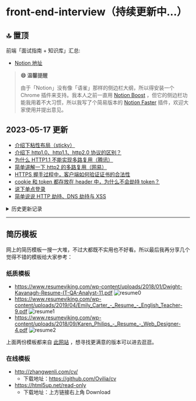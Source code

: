 # front-end-interview（持续更新中...）

## 🔝 置顶

前端「面试指南 + 知识库」汇总:

- [Notion 地址](https://willbchang.notion.site/Front-End-Lib-641a7f4ffdc643239155757324fdce02)

> **😄 温馨提醒**
>
> 由于「Notion」没有像「语雀」那样的侧边栏大纲，所以得安装一个 Chrome 插件来支持。我本人之前一直用 [Notion Boost](https://gourav.io/notion-boost) ，但它的侧边栏功能我用着不大习惯，所以我写了个简易版本的 [Notion Faster](https://github.com/evestorm/notion-faster) 插件，欢迎大家使用并提出意见。

## 2023-05-17 更新

- [介绍下粘性布局（sticky）](https://willbchang.notion.site/3deb29fe2f464eaa938606bbbb2fc3e4#6e3dc8bb19764840abe58a694a19c1fb)
- [介绍下 http1.0、http1.1、http2.0 协议的区别？](https://willbchang.notion.site/cd2aeaaade32457ab99948c0636506fe#5d67d9a389c2493daa686218d1ff6a32)
- [为什么 HTTP1.1 不能实现多路复用（腾讯）](https://willbchang.notion.site/cd2aeaaade32457ab99948c0636506fe#b878bae2b0224afdb0489db7b4654e84)
- [简单讲解一下 http2 的多路复用（网易）](https://willbchang.notion.site/cd2aeaaade32457ab99948c0636506fe#55097aa0d7e24595a688cb99507785ed)
- [HTTPS 握手过程中，客户端如何验证证书的合法性](https://willbchang.notion.site/a243e209226247c38e1ecdf525f36f4c#b1b713278647450aa58260e4b7179a97)
- [cookie 和 token 都存放在 header 中，为什么不会劫持 token？](https://willbchang.notion.site/a243e209226247c38e1ecdf525f36f4c#275ae0a670b5494cb0b11b16882f8bf7)
- [说下单点登录](https://willbchang.notion.site/cd2aeaaade32457ab99948c0636506fe#ec88d02629e046aaba844f0ff7486944)
- [简单说说 HTTP 劫持、DNS 劫持与 XSS](https://willbchang.notion.site/a243e209226247c38e1ecdf525f36f4c#d7f344a6affd4daeb6662a68a98e4f02)

<details><summary>历史更新记录</summary>
<p>

## 2023-03-24 更新

- [说出几种你能想到的JS 变量交换的方法](https://willbchang.notion.site/2366f8feb98e4e95beacb2db88fa35fb#67c1662939984283838d921e5d996a61)
- [如何在不改变原始数组的情况下反转数组](https://willbchang.notion.site/60305d4d7ae149d0835ebc1d078a7caa#0900f904fe6f451bb34f8af33b2045c2)
- [JS 递归、深浅克隆](https://willbchang.notion.site/JS-6c234d73a1304ef49635952e09761778)
- [TypeScript 支持静态类吗 ？为什么 ？](https://willbchang.notion.site/042c7f6bc2d04c238ce2d33a699b9048#a3fdc520f2c945c3894df79f9f166da9)
- [Vuex 页面刷新数据丢失怎么解决 ？](https://willbchang.notion.site/090d219cd814443c9868a4689fdec1fe#29839505d7794af5a344e3fa126aab9f)
- [你都做过哪些 Vue 的性能优化](https://willbchang.notion.site/090d219cd814443c9868a4689fdec1fe#7039a939d1144c37a487f8047b01a5bd)
- [Vue 有了数据响应式，为何还要 diff ？](https://willbchang.notion.site/090d219cd814443c9868a4689fdec1fe#8b550789de6b4229beda8524e5bb9758)
- [何时在函数组件上使用类组件 ？](https://willbchang.notion.site/6a67c4a72a6b4387b996074ce0939db5#e10cc85450b74cb5a8174578f8d09eda)
- [HTML 和 React 事件处理有什么区别 ？](https://willbchang.notion.site/6a67c4a72a6b4387b996074ce0939db5#34c41a0888aa46dea4c2cb10045e7b9d)
- [如何将参数传递给事件处理程序或回调 ？](https://willbchang.notion.site/6a67c4a72a6b4387b996074ce0939db5#db98a9fbaa444910aa5d90a536842911)
- [Node.js 如何工作的 ？](https://willbchang.notion.site/30d34736aa22463cb2ece1a6a65992de#a5ff3c9b18b44cf39a683dcee8c86e37)
- [Node.js 如何克服 I/O 操作阻塞的问题 ？](https://willbchang.notion.site/30d34736aa22463cb2ece1a6a65992de#1fc6e4afe65f4fd98763738ae7ce3ed7)

## 2023-03-23 更新

- [以下两种方式的区别？及 typeof 得到的结果](https://willbchang.notion.site/a567a25493b84e5fbe717093ecb98fe6#2feb5fa32b1b43909bb069b902c32c6f)
- [typeof 能判断哪些类型 ？](https://willbchang.notion.site/a567a25493b84e5fbe717093ecb98fe6#af3a68a81ed94456be1cfad4e0995fa1)
- [typeof(null) 为什么返回的是'object'](https://willbchang.notion.site/a567a25493b84e5fbe717093ecb98fe6#bbb47cd173bf4973ae349e97fd427f3e)
- [闭包里面的变量为什么不会被垃圾回收 ？](https://willbchang.notion.site/b803fd5d6f3d4ace8b0f56925b311837#d93473cf71654c3b844b3efc62d52084)
- [说说 JS 作用域及作用域链](https://willbchang.notion.site/4395080143c444dda4805fffb80ecd93#9970d273c25c4873ab6d3bdc827d9757)
- [怎么理解 JS 静态作用域和动态作用域](https://willbchang.notion.site/4395080143c444dda4805fffb80ecd93#79139d9e249a4351acdc366ff6d4d62c)
- [以下代码输出的结果是 ？](https://willbchang.notion.site/822aa5b940954bc3abf859425f9be1ff#16c21e9591eb453ba1f492f40f6a6d09)

## 2023-03-22 更新

- [在写 HTML 代码时，语义化实践中应该注意什么 ？](https://willbchang.notion.site/9e7789ddc5f9410bbd74cc8029b23f51#79400f7ffaa34fcea688559140ed3f00)
- [Canvas 和 SVG 有什么区别](https://willbchang.notion.site/96a27fed50ac42e9b3697b1f034a89b1#f194f13767f4431f968ac8de2c22e4d0)
- [如何解决 flex 布局 7 个元素使用 space-between 最后一行两边分布的问题？](https://willbchang.notion.site/Flex-Grid-eb330f69ea424cb6a67ba6f77ffa5738#bc6ace01f1d44168b542432c26b92f09)
- [第二个子元素的高度是多少](https://willbchang.notion.site/Flex-Grid-eb330f69ea424cb6a67ba6f77ffa5738#e978ccf3cbe443ad8226c526434b41e1)
- [flex 画骰子](https://willbchang.notion.site/Flex-Grid-eb330f69ea424cb6a67ba6f77ffa5738#e3732339f2d5469a86d5a2c3d7c7e82a)
- [说说你对 Grid 网格布局的理解 ？](https://willbchang.notion.site/Flex-Grid-eb330f69ea424cb6a67ba6f77ffa5738#ae67f9488b6f41ae96b8f9490bd5e043)
- [CSS 绘制图形](https://willbchang.notion.site/CSS-03e0b897fd06403b815033409281fb90)
- [CSS3 动画相关](https://willbchang.notion.site/CSS3-836b0e41b70440f3bf976072934d9bd6)
- [min-width、max-width、width 的包含（优先级）关系](https://willbchang.notion.site/3deb29fe2f464eaa938606bbbb2fc3e4#08e12ff8347d48a38d12899ffee4b9e2)

## 2023-02-20 更新

- [如何实现图片的懒加载，随着 web 技术的发展，有没有一些更好的方案](https://willbchang.notion.site/DOM-BOM-6b4be94426c24e1a9657de89d9d725ec#5859471c66bd4ac39a042dbbfa23d133)
- [博客系统中常见的复制代码是如何实现的](https://willbchang.notion.site/DOM-BOM-6b4be94426c24e1a9657de89d9d725ec#07963b2533d54382b4b26d2c4e9cbc14)
- [localhost:3000 与 localhost:5000 的 cookie 信息是否共享](https://willbchang.notion.site/2175d851244445f4b6e6fbf72599b956#279de13ffa644619ba10a9d34580475f)
- [如何计算白屏时间和首屏时间](https://willbchang.notion.site/a243e209226247c38e1ecdf525f36f4c#e9faaf966c0c4faa970065f3125297fc)
- [什么是 Data URL，有哪些缺点](https://willbchang.notion.site/96a27fed50ac42e9b3697b1f034a89b1)
- [textarea 如何禁止拉伸](https://willbchang.notion.site/3deb29fe2f464eaa938606bbbb2fc3e4#b55c09cf865f42d3870be22fb6d86726)
- [有没有使用过 css variable，它解决了哪些问题](https://willbchang.notion.site/3deb29fe2f464eaa938606bbbb2fc3e4#23cfd95a3b864d3dbe5c2a6728af78dd)
- ['+' 与 '~' 选择器有什么不同](https://willbchang.notion.site/3deb29fe2f464eaa938606bbbb2fc3e4#caec1b66d4ec445f9b82f9ce93fe0f56)
- [css 动画与 js 动画哪个性能更好](https://willbchang.notion.site/3deb29fe2f464eaa938606bbbb2fc3e4#2057dd48c94647669c20c57f2d4f1690)
- [为什么会发生样式抖动](https://willbchang.notion.site/3deb29fe2f464eaa938606bbbb2fc3e4#a0784a7dd79248c0806d3a3a2ef76933)
- [css 如何匹配前 N 个子元素及最后 N 个子元素](https://willbchang.notion.site/3deb29fe2f464eaa938606bbbb2fc3e4#5a8fb8e8de264701a28ead5dd2900e3c)
- [如何自定义滚动条的样式](https://willbchang.notion.site/703ed1ce5c2c418f9c93921018675d32)

## 2023-02-14 更新

- [谈一下 HTTP 与 HTTPS](https://willbchang.notion.site/HTTP-HTTPS-64adbb8b68ad4f6abd37c17106733162)
- [TCP 和 UDP 的区别](https://willbchang.notion.site/d83649ac48494fb7a42f3fe70bf4902f#b7ff3696c9b54254928c12047d5a1bac)
- [说几个很实用的 BOM 属性对象方法?](https://willbchang.notion.site/a243e209226247c38e1ecdf525f36f4c#1bf39c083672482c94eb89569f87285b)
- [说一下 HTML5 drag API](https://willbchang.notion.site/c2d20f1d4ced405bbaa642b9a00a2df2#fc8a2c126c304942aaa15e74aa6cecd5)
- [iframe 是什么？有什么缺点？](https://willbchang.notion.site/c2d20f1d4ced405bbaa642b9a00a2df2#7d2b92e1f06345a19fa55d90e630152d)
- [GET 请求传参长度的误区](https://willbchang.notion.site/d83649ac48494fb7a42f3fe70bf4902f#ff497e9ae78441ddbf3cf3f7aa47c13c)

## 2023-02-09 更新

- [介绍下 webpack 热更新原理，是如何做到在不刷新浏览器的前提下更新页面的](https://willbchang.notion.site/cfc92dfe2b544957901ca0864a0f48a0#09edf8007a264e08be67ecf14590e502)
- [数组里面有 10 万个数据，取第一个元素和第 10 万个元素的时间相差多少](https://willbchang.notion.site/60305d4d7ae149d0835ebc1d078a7caa#6d6efed40f4947fe9fd7659f2a95554d)
- [打印出1 - 10000 之间的所有对称数](https://willbchang.notion.site/8335f0423acb4852ac751399afd39686#0071d31fecb249048c14fdbd4f862a33)
- [实现模糊搜索结果的关键词高亮显示](https://willbchang.notion.site/aa4ca15153ec45739e8660a4c6508dbd#e1c90a3a1a2e48a9b7f8b0917371d8a3)
- [介绍下 HTTPS 中间人攻击](https://willbchang.notion.site/a243e209226247c38e1ecdf525f36f4c#b1bcb269f3764c58beefe49a37fc5844)
- [给定两个大小为 m 和 n 的有序数组 nums1 和 nums2。请找出这两个有序数组的中位数。要求算法的时间复杂度为 O(log(m+n))。](https://willbchang.notion.site/2366f8feb98e4e95beacb2db88fa35fb#7e31ce90ed06430bb6ba3fab1197497a)

## 2023-02-08 更新

- [Virtual DOM 真的比操作原生DOM 快吗？谈谈你的想法。](https://willbchang.notion.site/6a67c4a72a6b4387b996074ce0939db5#b15a53c4f5e14510bcda2fd9b3871429)
- [下面的代码打印什么内容，为什么？【值预测】](https://willbchang.notion.site/822aa5b940954bc3abf859425f9be1ff#23e30efb54464d29861f1d01d2320b94)
- [浏览器缓存读取规则](https://willbchang.notion.site/2175d851244445f4b6e6fbf72599b956#8e4c3c68e8764f26abe030aa9c874878)
- [为什么 Vuex 的 mutation 和 Redux 的 reducer 中不能做异步操作？](https://willbchang.notion.site/090d219cd814443c9868a4689fdec1fe#f896bbb3c4f34a25baf70d1c83677f12)
- [为什么通常在发送数据埋点请求的时候使用的是 1x1 像素的透明 gif 图片？](https://willbchang.notion.site/1x1-gif-f47f0082ec284d01b5898aadfc9643d3)
- [某公司 1 到 12 月份的销售额存在一个对象里面](https://willbchang.notion.site/60305d4d7ae149d0835ebc1d078a7caa#529f839ae9b84095b4a2eeb6be6477de)
- [已知如下代码，如何修改才能让图片宽度为300px ？](https://willbchang.notion.site/3deb29fe2f464eaa938606bbbb2fc3e4#21cad933efb9466890923341824ed2c2)
- [介绍下如何实现 token 加密](https://willbchang.notion.site/2175d851244445f4b6e6fbf72599b956#761c0b01c4d44ec2a79ca7d56bfda603)
- [redux 为什么要把 reducer 设计成纯函数](https://willbchang.notion.site/6a67c4a72a6b4387b996074ce0939db5#3ca6ac7478f84fbb90b9b0a779559395)
- [ES6 代码转成ES5 代码的实现思路是什么](https://willbchang.notion.site/ES6-b2b5dab7c82e4c42a44e14ec0cfe2390#a86ab15537544ea495ce02a4b8a6e5d2)

## 2023-02-07 更新

- [ES5/ES6的继承除了写法以外还有什么区别？](https://willbchang.notion.site/ES6-b2b5dab7c82e4c42a44e14ec0cfe2390#26190b6342ee4a46b0f6a8aa09322134)
- [实现数组扁平化-升序且不重复](https://willbchang.notion.site/60305d4d7ae149d0835ebc1d078a7caa#c3421e46a4484f51bafeba0dd11cc267)
- [JS异步解决方案的发展历程以及优缺点](https://willbchang.notion.site/ES6-b2b5dab7c82e4c42a44e14ec0cfe2390#026378b6f1db4f27947ab1b32cfdb71a)
- [A、B 机器正常连接后，B 机器突然重启，问 A 此时处于 TCP 什么状态](https://willbchang.notion.site/a243e209226247c38e1ecdf525f36f4c#b1b713278647450aa58260e4b7179a97)
- [React 一道 setState 笔试题](https://willbchang.notion.site/6a67c4a72a6b4387b996074ce0939db5#3c89230e56f84f0f8f84f1c41f969610)
- [介绍下 npm 模块安装机制，为什么输入 npm install ，就可以自动安装对应的模块？](https://willbchang.notion.site/3d6c571422114fe483be2dffcd128f31#349085add30e44ef8c25c3d7bd24cd32)
- [有以下 3 个判断数组的方法，请分别介绍它们之间的区别和优劣](https://willbchang.notion.site/60305d4d7ae149d0835ebc1d078a7caa#8078d018200941678dcd557b6661433f)
- [聊聊 Redux 和 Vuex 的设计思想](https://willbchang.notion.site/6a67c4a72a6b4387b996074ce0939db5#e10cc85450b74cb5a8174578f8d09eda)
- [全局作用域中，用 const 和 let 声明的变量不在 window 上，那到底在哪里？如何去获取？](https://willbchang.notion.site/ES6-b2b5dab7c82e4c42a44e14ec0cfe2390#a0d13b799a6e464aa9392890de72f4b8)
- [cookie 和 token 都存放在 header 中，为什么不会劫持 token？](https://willbchang.notion.site/a243e209226247c38e1ecdf525f36f4c#48f6e81111d345a29e9e99bc3dfb37b1)

## 2022-12-14 更新

已将全部语雀资源搬运至 Notion，并且调整了目录结构使知识库更清晰。大家可查看最新 [Notion版本](https://willbchang.notion.site/Front-End-Lib-641a7f4ffdc643239155757324fdce02) 的知识库。
另外由于 Notion 默认不支持侧边栏大纲显示，这里推荐一款 Chrome 插件 [Notion Boost](https://gourav.io/notion-boost) 供大家下载，它能支持网页版动态生成 Notion 文章的侧边栏大纲。如果因为众所周知原因无法在商店下载，可点击 [此官网链接](https://github.com/GorvGoyl/Notion-Boost-browser-extension/releases) 下载离线版本。

## 2022-11-15 更新

由于语雀会员风波，虽然目前此知识库仍然互联网可见，但我考虑再三后，还是决定后续把知识库逐步迁移至 notion，目前才开始迁移，地址各位可以先马克一下：

[Notion-Front-End-Lib](https://willbchang.notion.site/Front-End-Lib-641a7f4ffdc643239155757324fdce02)

## 2022-10-08 更新

后续更新会把更新的概要写入 [更新日志](./ReleaseNote.md) 中，方便大家查看具体更新内容

## 🌈 2022-07-04 更新

近两年使用「[语雀](https://www.yuque.com/dashboard)」记笔记比较多，前段时间借着面试准备的机会，就把笔记整理到了语雀上，后续各位看官可移步 👉 [前端知识库](https://www.yuque.com/baofengyuqianxi/vi4wte) 👈 查看此系列。

</p>
</details>

---

## 简历模板

网上的简历模板一搜一大堆，不过大都既不实用也不好看。所以最后我再分享几个觉得不错的模板给大家参考：

### 纸质模板

- <https://www.resumeviking.com/wp-content/uploads/2018/01/Dwight-Kavanagh-Resume-IT-QA-Analyst-11.pdf>
  ![resume0](https://gitee.com/evestorm/various_resources/raw/master/%E7%AE%80%E5%8E%86/resume0.png)
- <https://www.resumeviking.com/wp-content/uploads/2019/04/Emily_Carter_-_Resume_-_English_Teacher-9.pdf>
  ![resume1](https://gitee.com/evestorm/various_resources/raw/master/%E7%AE%80%E5%8E%86/resume1.png)
- <https://www.resumeviking.com/wp-content/uploads/2018/09/Karen_Philips_-_Resume_-_Web_Designer-4.pdf>
  ![resume2](https://gitee.com/evestorm/various_resources/raw/master/%E7%AE%80%E5%8E%86/resume2.png)

上面两份模板都来自 [此网站](https://www.resumeviking.com/templates/) ，想寻找更满意的版本可以进去逛逛。

### 在线模板

- <http://zhangwenli.com/cv/>
  - 下载地址：<https://github.com/Ovilia/cv>
- <https://html5up.net/read-only>
  - 下载地址：上方链接右上角 Download
